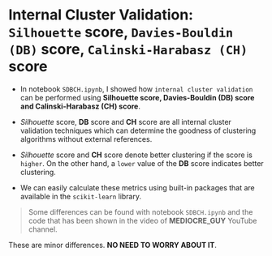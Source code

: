 # Internal Cluster Validation: `Silhouette` score, `Davies-Bouldin (DB)` score, `Calinski-Harabasz (CH)` score 

* In notebook `SDBCH.ipynb`, I showed how `internal cluster validation` can be performed using **Silhouette score, Davies-Bouldin (DB) score and Calinski-Harabasz (CH) score**.

* _Silhouette_ score, __DB__ score and __CH__ score are all internal cluster validation techniques which can determine the goodness of clustering algorithms without external references.

* _Silhouette_ score and __CH__ score denote better clustering if the score is `higher`. On the other hand, a `lower` value of the __DB__ score indicates better clustering.

* We can easily calculate these metrics using built-in packages that are available in the `scikit-learn` library.

> Some differences can be found with notebook `SDBCH.ipynb` and the code that has been shown in the video of __MEDIOCRE_GUY__ YouTube channel.

These are minor differences. __NO NEED TO WORRY ABOUT IT__.
